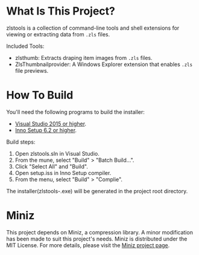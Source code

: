 # What Is This Project?

zlstools is a collection of command-line tools and shell extensions for viewing or extracting data from `.zls` files.

Included Tools:

- zlsthumb: Extracts draping item images from `.zls` files.
- ZlsThumbnailprovider: A Windows Explorer extension that enables `.zls` file previews.

# How To Build

You'll need the following programs to build the installer:

- [Visual Studio 2015 or higher](https://visualstudio.microsoft.com/vs/express/).
- [Inno Setup 6.2 or higher](https://jrsoftware.org/isinfo.php).

Build steps:

1. Open zlstools.sln in Visual Studio.
2. From the mune, select "Build" > "Batch Build...".
3. Click "Select All" and "Build".
4. Open setup.iss in Inno Setup compiler.
5. From the menu, select "Build" > "Complie".

The installer(zlstools-<version>.exe) will be generated in the project root directory.

# Miniz

This project depends on Miniz, a compression library. A minor modification has been made to suit this project's needs.
Miniz is distributed under the MIT License. For more details, please visit the [Miniz project page](https://github.com/richgel999/miniz).